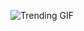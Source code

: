 
<!-- GIF_SECTION -->
![Trending GIF](https://media1.giphy.com/media/v1.Y2lkPThiYjIxNzcybGE0ZGl2MTVwamh2cTZjNHdqbnh2b3k0dGowaW80eHJ3dWVkcG9lbyZlcD12MV9naWZzX3NlYXJjaCZjdD1n/78XCFBGOlS6keY1Bil/giphy.gif)
<!-- END_GIF_SECTION -->
